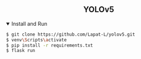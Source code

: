 ## <div align="center">YOLOv5</div>

<details open>
<summary>Install and Run</summary>

```bash
$ git clone https://github.com/Lapat-L/yolov5.git
$ venv\Scripts\activate
$ pip install -r requirements.txt
$ flask run
```

</details>